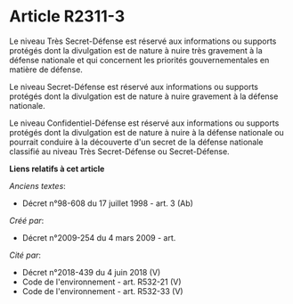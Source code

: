 # Article R2311-3

Le niveau Très Secret-Défense est réservé aux informations ou supports protégés dont la divulgation est de nature à nuire
très gravement à la défense nationale et qui concernent les priorités gouvernementales en matière de défense.

Le niveau Secret-Défense est réservé aux informations ou supports protégés dont la divulgation est de nature à nuire
gravement à la défense nationale.

Le niveau Confidentiel-Défense est réservé aux informations ou supports protégés dont la divulgation est de nature à nuire à
la défense nationale ou pourrait conduire à la découverte d'un secret de la défense nationale classifié au niveau Très
Secret-Défense ou Secret-Défense.

**Liens relatifs à cet article**

_Anciens textes_:

  - Décret n°98-608 du 17 juillet 1998 - art. 3 (Ab)

_Créé par_:

  - Décret n°2009-254 du 4 mars 2009 - art.

_Cité par_:

  - Décret n°2018-439 du 4 juin 2018 (V)
  - Code de l'environnement - art. R532-21 (V)
  - Code de l'environnement - art. R532-33 (V)
